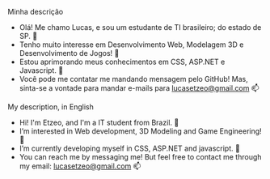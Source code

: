 Minha descrição
- Olá! Me chamo Lucas, e sou um estudante de TI brasileiro; do estado de SP. 👋
- Tenho muito interesse em Desenvolvimento Web, Modelagem 3D e Desenvolvimento de Jogos! 👀
- Estou aprimorando meus conhecimentos em CSS, ASP.NET e Javascript. 🌱
- Você pode me contatar me mandando mensagem pelo GitHub! Mas, sinta-se a vontade para mandar e-mails para lucasetzeo@gmail.com 📫

My description, in English
- Hi! I'm Etzeo, and I'm a IT student from Brazil. 👋
- I’m interested in Web development, 3D Modeling and Game Engineering! 👀
- I’m currently developing myself in CSS, ASP.NET and javascript. 🌱
- You can reach me by messaging me! But feel free to contact me through my email: lucasetzeo@gmail.com 📫
